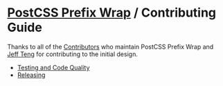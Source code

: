 # [PostCSS Prefix Wrap](../README.md) / Contributing Guide

Thanks to all of the [Contributors](https://github.com/dbtedman/postcss-prefixwrap/graphs/contributors) who maintain PostCSS Prefix Wrap and [Jeff Teng](https://github.com/aj120426394) for contributing to the initial design.

-   [Testing and Code Quality](./docs/contributing/CODE_QUALITY.md)
-   [Releasing](./docs/contributing/RELEASING.md)
